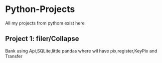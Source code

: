 # Python-Projects
 All my projects from pythom exist here 

## Project 1: filer/Collapse
Bank using Api,SQLite,little pandas
 where wil have pix,register,KeyPix and Transfer

